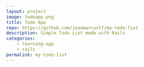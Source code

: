 ```yaml
---
layout: project
image: todoapp.png
title: Todo App
repo: https://github.com/joaomarcuslf/my-todo-list
description: Simple Todo List made with Rails
categories:
    - learning-app
    - rails
permalink: my-todo-list
---
```

